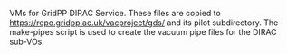 VMs for GridPP DIRAC Service. These files are copied to
https://repo.gridpp.ac.uk/vacproject/gds/ and its pilot
subdirectory. The make-pipes script is used to create 
the vacuum pipe files for the DIRAC sub-VOs.

